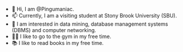 - 👋 Hi, I am @Pingumaniac. 
- 📫 Currently, I am a visiting student at Stony Brook University (SBU).
- 👀 I am interested in data mining, database management systems (DBMS) and computer networking.
- 🏋️‍♂️ I like to go to the gym in my free time.
- 📚 I like to read books in my free time.

<!---
Pingumaniac/Pingumaniac is a ✨ special ✨ repository because its `README.md` (this file) appears on your GitHub profile.
You can click the Preview link to take a look at your changes.
--->
